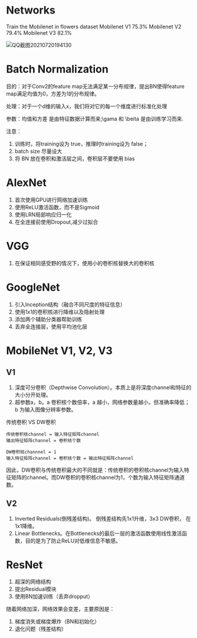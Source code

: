 # Networks
Train the Mobilenet in flowers dataset
Mobilenet V1 75.3%
Mobilenet V2 79.4%
Mobilenet V3 82.1%


![QQ截图20210720194130](https://user-images.githubusercontent.com/52600391/126318067-66b47327-8f4e-4f17-8b7d-2afe54ee4708.png)

# Batch Normalization
  目的：对于Conv2的feature map无法满足某一分布规律，提出BN使得feature map满足均值为0，方差为1的分布规律。
  
  处理：对于一个d维的输入x，我们将对它的每一个维度进行标准化处理
  
  参数：均值和方差 是由特征数据计算而来;\gama 和 \beita 是由训练学习而来.
  
  注意：
  
  1. 训练时，将training设为 true，推理时training设为 false；
  2. batch size 尽量设大
  3. 将 BN 放在卷积和激活层之间，卷积层不要使用 bias

# AlexNet
  
  1. 首次使用GPU进行网络加速训练
  2. 使用ReLU激活函数，而不是Sigmoid
  3. 使用LRN局部响应归一化
  4. 在全连接前使用Dropout,减少过拟合

# VGG
  
  1. 在保证相同感受野的情况下，使用小的卷积核替换大的卷积核

# GoogleNet

  1. 引入Inception结构（融合不同尺度的特征信息）
  2. 使用1x1的卷积核进行降维以及隐射处理
  3. 添加两个辅助分类器帮助训练
  4. 丢弃全连接层，使用平均池化层

# MobileNet V1, V2, V3
  
  ## V1
  1. 深度可分卷积（Depthwise Convolution）。本质上是将深度channel和特征的大小分开处理。
  2. 超参数a，b。a 卷积核个数倍率，a 越小，网络参数量越小，但准确率降低；b 为输入图像分辨率参数。

传统卷积 VS DW卷积

    传统卷积核channel = 输入特征矩阵channel
    输出特征矩阵channel = 卷积核个数
    
    DW卷积核channnel = 1
    输入特征矩阵channel = 卷积核个数 = 输出特征矩阵channel
因此，DW卷积与传统卷积最大的不同就是：传统卷积的卷积核channel为输入特征矩阵的channel。而DW卷积的卷积核channel为1，个数为输入特征矩阵通道数。

  ## V2
  1. Inverted Residuals(倒残差结构)。 倒残差结构先1x1升维，3x3 DW卷积， 在1x1降维。
  2. Linear Bottlenecks。在Bottlenecks的最后一层的激活函数使用线性激活函数，目的是为了防止ReLU对低维信息不敏感。
  
# ResNet

  1. 超深的网络结构
  2. 提出Residual模块
  3. 使用BN加速训练（丢弃dropput）

  随着网络加深，网络效果会变差，主要原因是：
  1. 梯度消失或梯度爆炸（BN和初始化）
  2. 退化问题（残差结构）
